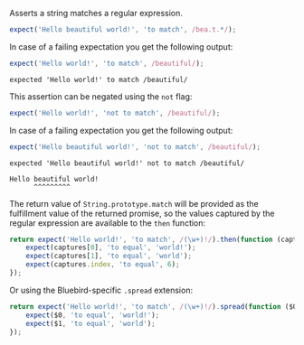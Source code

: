 Asserts a string matches a regular expression.

```javascript
expect('Hello beautiful world!', 'to match', /bea.t.*/);
```

In case of a failing expectation you get the following output:

```javascript
expect('Hello world!', 'to match', /beautiful/);
```

```output
expected 'Hello world!' to match /beautiful/
```

This assertion can be negated using the `not` flag:

```javascript
expect('Hello world!', 'not to match', /beautiful/);
```

In case of a failing expectation you get the following output:

```javascript
expect('Hello beautiful world!', 'not to match', /beautiful/);
```

```output
expected 'Hello beautiful world!' not to match /beautiful/

Hello beautiful world!
      ^^^^^^^^^
```

The return value of `String.prototype.match` will be provided as the fulfillment
value of the returned promise, so the values captured by the regular expression
are available to the `then` function:

```javascript
return expect('Hello world!', 'to match', /(\w+)!/).then(function (captures) {
    expect(captures[0], 'to equal', 'world!');
    expect(captures[1], 'to equal', 'world');
    expect(captures.index, 'to equal', 6);
});
```

Or using the Bluebird-specific `.spread` extension:

```javascript
return expect('Hello world!', 'to match', /(\w+)!/).spread(function ($0, $1) {
    expect($0, 'to equal', 'world!');
    expect($1, 'to equal', 'world');
});
```
